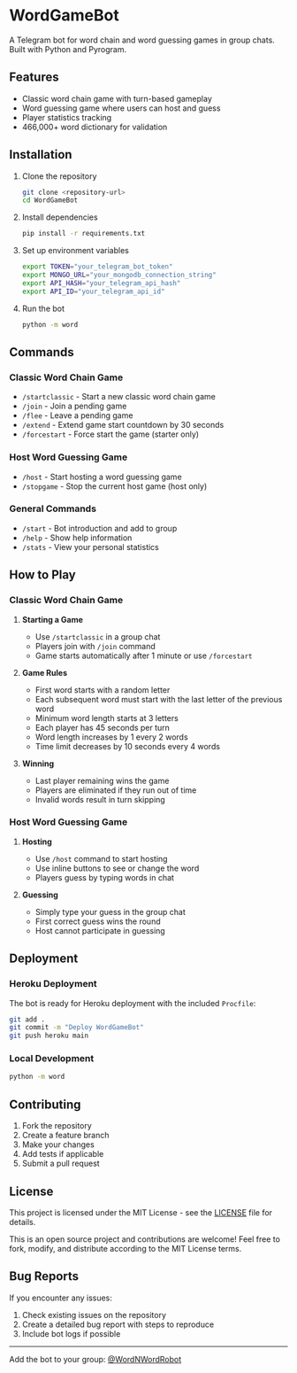 # WordGameBot

A Telegram bot for word chain and word guessing games in group chats. Built with Python and Pyrogram.

## Features

- Classic word chain game with turn-based gameplay
- Word guessing game where users can host and guess
- Player statistics tracking
- 466,000+ word dictionary for validation

## Installation

1. Clone the repository
   ```bash
   git clone <repository-url>
   cd WordGameBot
   ```

2. Install dependencies
   ```bash
   pip install -r requirements.txt
   ```

3. Set up environment variables
   ```bash
   export TOKEN="your_telegram_bot_token"
   export MONGO_URL="your_mongodb_connection_string"
   export API_HASH="your_telegram_api_hash"
   export API_ID="your_telegram_api_id"
   ```

4. Run the bot
   ```bash
   python -m word
   ```

## Commands

### Classic Word Chain Game
- `/startclassic` - Start a new classic word chain game
- `/join` - Join a pending game
- `/flee` - Leave a pending game
- `/extend` - Extend game start countdown by 30 seconds
- `/forcestart` - Force start the game (starter only)

### Host Word Guessing Game
- `/host` - Start hosting a word guessing game
- `/stopgame` - Stop the current host game (host only)

### General Commands
- `/start` - Bot introduction and add to group
- `/help` - Show help information
- `/stats` - View your personal statistics

## How to Play

### Classic Word Chain Game

1. **Starting a Game**
   - Use `/startclassic` in a group chat
   - Players join with `/join` command
   - Game starts automatically after 1 minute or use `/forcestart`

2. **Game Rules**
   - First word starts with a random letter
   - Each subsequent word must start with the last letter of the previous word
   - Minimum word length starts at 3 letters
   - Each player has 45 seconds per turn
   - Word length increases by 1 every 2 words
   - Time limit decreases by 10 seconds every 4 words

3. **Winning**
   - Last player remaining wins the game
   - Players are eliminated if they run out of time
   - Invalid words result in turn skipping

### Host Word Guessing Game

1. **Hosting**
   - Use `/host` command to start hosting
   - Use inline buttons to see or change the word
   - Players guess by typing words in chat

2. **Guessing**
   - Simply type your guess in the group chat
   - First correct guess wins the round
   - Host cannot participate in guessing


## Deployment

### Heroku Deployment

The bot is ready for Heroku deployment with the included `Procfile`:

```bash
git add .
git commit -m "Deploy WordGameBot"
git push heroku main
```

### Local Development

```bash
python -m word
```

## Contributing

1. Fork the repository
2. Create a feature branch
3. Make your changes
4. Add tests if applicable
5. Submit a pull request

## License

This project is licensed under the MIT License - see the [LICENSE](LICENSE) file for details.

This is an open source project and contributions are welcome! Feel free to fork, modify, and distribute according to the MIT License terms.

## Bug Reports

If you encounter any issues:
1. Check existing issues on the repository
2. Create a detailed bug report with steps to reproduce
3. Include bot logs if possible

---

Add the bot to your group: [@WordNWordRobot](https://t.me/WordNWordRobot?startgroup=true)
